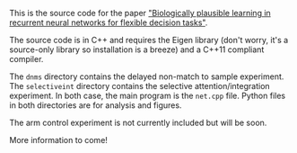 This is the source code for the paper ["Biologically plausible learning in recurrent neural networks for flexible decision tasks"](http://biorxiv.org/content/early/2016/06/07/057729).

The source code is in C++ and requires the Eigen library (don't worry, it's a source-only library so installation is a breeze) and a C++11 compliant compiler.

The `dnms` directory contains the delayed non-match to sample experiment. The
`selectiveint` directory contains the selective attention/integration
experiment. In both case, the main program is the `net.cpp` file. Python files
in both directories are for analysis and figures.

The arm control experiment is not currently included but will be soon.

More information to come!

